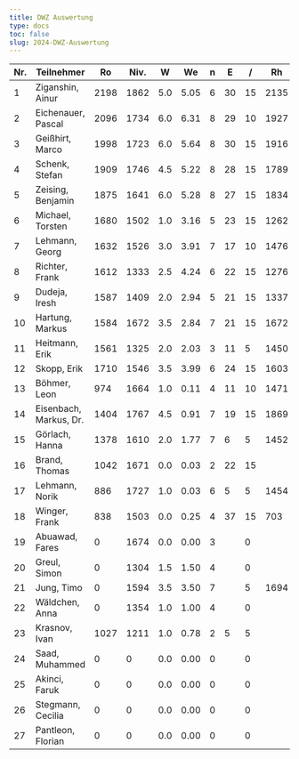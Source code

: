 ```yaml
---
title: DWZ Auswertung
type: docs
toc: false
slug: 2024-DWZ-Auswertung
---
```


| Nr. | Teilnehmer         | Ro   | Niv. | W   | We   | n | E  | /  | Rh   | Rn   | Diff. |
|-----|--------------------|------|------|-----|------|---|----|----|------|------|-------|
| 1   | Ziganshin, Ainur   | 2198 | 1862 | 5.0 | 5.05 | 6 | 30 | 15 | 2135 | 2197 | -1    |
| 2   | Eichenauer, Pascal | 2096 | 1734 | 6.0 | 6.31 | 8 | 29 | 10 | 1927 | 2090 | -6    |
| 3   | Geißhirt, Marco    | 1998 | 1723 | 6.0 | 5.64 | 8 | 30 | 15 | 1916 | 2005 | 7     |
| 4   | Schenk, Stefan     | 1909 | 1746 | 4.5 | 5.22 | 8 | 28 | 15 | 1789 | 1893 | -16   |
| 5   | Zeising, Benjamin  | 1875 | 1641 | 6.0 | 5.28 | 8 | 27 | 15 | 1834 | 1891 | 16    |
| 6   | Michael, Torsten   | 1680 | 1502 | 1.0 | 3.16 | 5 | 23 | 15 | 1262 | 1619 | -61   |
| 7   | Lehmann, Georg     | 1632 | 1526 | 3.0 | 3.91 | 7 | 17 | 10 | 1476 | 1602 | -30   |
| 8   | Richter, Frank     | 1612 | 1333 | 2.5 | 4.24 | 6 | 22 | 15 | 1276 | 1563 | -49   |
| 9   | Dudeja, Iresh      | 1587 | 1409 | 2.0 | 2.94 | 5 | 21 | 15 | 1337 | 1559 | -28   |
| 10  | Hartung, Markus    | 1584 | 1672 | 3.5 | 2.84 | 7 | 21 | 15 | 1672 | 1602 | 18    |
| 11  | Heitmann, Erik     | 1561 | 1325 | 2.0 | 2.03 | 3 | 11 | 5  | 1450 | 1560 | -1    |
| 12  | Skopp, Erik        | 1710 | 1546 | 3.5 | 3.99 | 6 | 24 | 15 | 1603 | 1697 | -13   |
| 13  | Böhmer, Leon       | 974  | 1664 | 1.0 | 0.11 | 4 | 11 | 10 | 1471 | 1021 | 47    |
| 14  | Eisenbach, Markus, Dr. | 1404 | 1767 | 4.5 | 0.91 | 7 | 19 | 15 | 1869 | 1514 | 110   |
| 15  | Görlach, Hanna     | 1378 | 1610 | 2.0 | 1.77 | 7 | 6  | 5  | 1452 | 1392 | 14    |
| 16  | Brand, Thomas      | 1042 | 1671 | 0.0 | 0.03 | 2 | 22 | 15 |      | 1041 | -1    |
| 17  | Lehmann, Norik     | 886  | 1727 | 1.0 | 0.03 | 6 | 5  | 5  | 1454 | 956  | 70    |
| 18  | Winger, Frank      | 838  | 1503 | 0.0 | 0.25 | 4 | 37 | 15 | 703  | 834  | -4    |
| 19  | Abuawad, Fares     | 0    | 1674 | 0.0 | 0.00 | 3 |    | 0  |      | 0    | 0     |
| 20  | Greul, Simon       | 0    | 1304 | 1.5 | 1.50 | 4 |    | 0  |      | 0    | 0     |
| 21  | Jung, Timo         | 0    | 1594 | 3.5 | 3.50 | 7 |    | 5  | 1694 | 1694 | 0     |
| 22  | Wäldchen, Anna     | 0    | 1354 | 1.0 | 1.00 | 4 |    | 0  |      | 0    | 0     |
| 23  | Krasnov, Ivan      | 1027 | 1211 | 1.0 | 0.78 | 2 | 5  | 5  |      | 1052 | 25    |
| 24  | Saad, Muhammed     | 0    | 0    | 0.0 | 0.00 | 0 |    | 0  |      | 0    | 0     |
| 25  | Akinci, Faruk      | 0    | 0    | 0.0 | 0.00 | 0 |    | 0  |      | 0    | 0     |
| 26  | Stegmann, Cecilia  | 0    | 0    | 0.0 | 0.00 | 0 |    | 0  |      | 0    | 0     |
| 27  | Pantleon, Florian  | 0    | 0    | 0.0 | 0.00 | 0 |    | 0  |      | 0    | 0     |